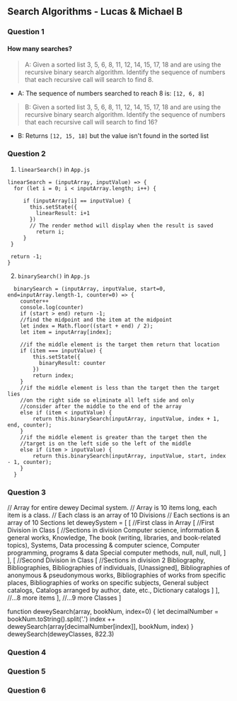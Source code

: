 ## Search Algorithms - Lucas & Michael B



### Question 1
#### How many searches?

> A: Given a sorted list 3, 5, 6, 8, 11, 12, 14, 15, 17, 18 and are using the recursive binary search algorithm. Identify the sequence of numbers that each recursive call will search to find 8.

* A: The sequence of numbers searched to reach 8 is: `[12, 6, 8]`


> B: Given a sorted list 3, 5, 6, 8, 11, 12, 14, 15, 17, 18 and are using the recursive binary search algorithm. Identify the sequence of numbers that each recursive call will search to find 16?

* B: Returns `[12, 15, 18]` but the value isn't found in the sorted list

### Question 2

1. `linearSearch()` in `App.js`
```
linearSearch = (inputArray, inputValue) => {
  for (let i = 0; i < inputArray.length; i++) {

     if (inputArray[i] == inputValue) {
       this.setState({
         linearResult: i+1
       })
       // The render method will display when the result is saved
         return i;
     }
 }

 return -1;
}
```

2. `binarySearch()` in `App.js`
```
  binarySearch = (inputArray, inputValue, start=0, end=inputArray.length-1, counter=0) => {
    counter++
    console.log(counter)
    if (start > end) return -1;
    //find the midpoint and the item at the midpoint
    let index = Math.floor((start + end) / 2);
    let item = inputArray[index];

    //if the middle element is the target them return that location
    if (item === inputValue) {
        this.setState({
          binaryResult: counter
        })
        return index;
    }
    //if the middle element is less than the target then the target lies
    //on the right side so eliminate all left side and only
    //consider after the middle to the end of the array
    else if (item < inputValue) {
        return this.binarySearch(inputArray, inputValue, index + 1, end, counter);
    }
    //if the middle element is greater than the target then the
    //target is on the left side so the left of the middle
    else if (item > inputValue) {
        return this.binarySearch(inputArray, inputValue, start, index - 1, counter);
    }
  }
```


### Question 3

// Array for entire dewey Decimal system.
// Array is 10 items long, each item is a class. 
// Each class is an array of 10 Divisions
// Each sections is an array of 10 Sections
let deweySystem = [
[ 
  //First class in Array
  [
    //First Division in Class
    [ 
      //Sections in division
      Computer science, information & general works,
      Knowledge,
      The book (writing, libraries, and book-related topics),
      Systems,
      Data processing & computer science,
      Computer programming, programs & data
      Special computer methods,
      null,
      null,
      null,
    ]
  ],
  [
    //Second Division in Class
    [
      //Sections in division 2
      Bibliography,
      Bibliographies,
      Bibliographies of individuals,
      [Unassigned],
      Bibliographies of anonymous & pseudonymous works,
      Bibliographies of works from specific places,
      Bibliographies of works on specific subjects,
      General subject catalogs,
      Catalogs arranged by author, date, etc.,
      Dictionary catalogs
    ]
  ],
  //...8 more items
],
//...9 more Classes
]


 function deweySearch(array, bookNum, index=0) {
   let decimalNumber = bookNum.toString().split('.')
   index ++
    deweySearch(array[decimalNumber[index]], bookNum, index)
 }
 deweySearch(deweyClasses, 822.3)
 


### Question 4

### Question 5

### Question 6

